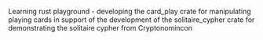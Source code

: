 Learning rust playground - developing the card_play crate for manipulating playing cards in support of the development of the solitaire_cypher crate for demonstrating the solitaire cypher from Cryptonomincon

